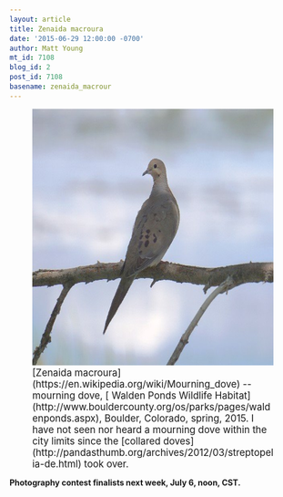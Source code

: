 ```yaml
---
layout: article
title: Zenaida macroura
date: '2015-06-29 12:00:00 -0700'
author: Matt Young
mt_id: 7108
blog_id: 2
post_id: 7108
basename: zenaida_macrour
---
```

<figure>
<img src="/uploads/2015/DSC00147_Mourning_Dove_600.jpg" alt="DSC00147_Mourning_Dove_600.jpg" width="600" height="450" />
<figcaption markdown="span">
<big>[Zenaida macroura](https://en.wikipedia.org/wiki/Mourning_dove) -- mourning dove, [  Walden Ponds Wildlife Habitat](http://www.bouldercounty.org/os/parks/pages/waldenponds.aspx), Boulder, Colorado, spring, 2015. I have not seen nor heard a mourning dove within the city limits since the [collared doves](http://pandasthumb.org/archives/2012/03/streptopelia-de.html) took over.</big>

</figcaption>
</figure>


**Photography contest finalists next week, July 6, noon, CST.**
